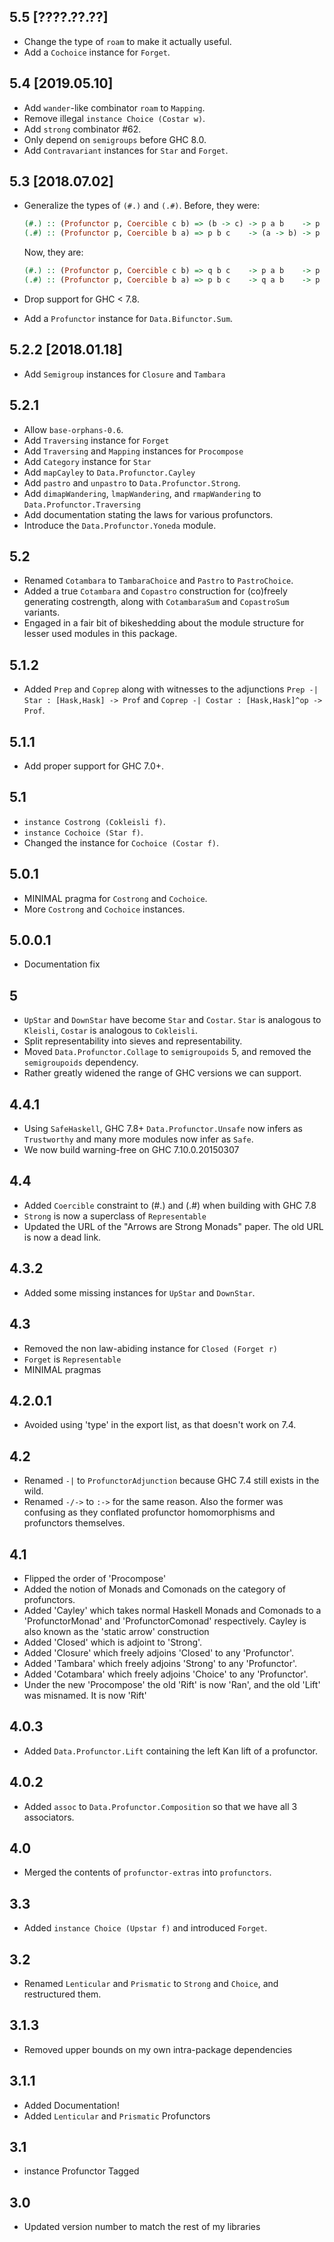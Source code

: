 5.5 [????.??.??]
----------------
* Change the type of `roam` to make it actually useful.
* Add a `Cochoice` instance for `Forget`.

5.4 [2019.05.10]
----------------
* Add `wander`-like combinator `roam` to `Mapping`.
* Remove illegal `instance Choice (Costar w)`.
* Add `strong` combinator #62.
* Only depend on `semigroups` before GHC 8.0.
* Add `Contravariant` instances for `Star` and `Forget`.

5.3 [2018.07.02]
----------------
* Generalize the types of `(#.)` and `(.#)`. Before, they were:

  ```haskell
  (#.) :: (Profunctor p, Coercible c b) => (b -> c) -> p a b    -> p a c
  (.#) :: (Profunctor p, Coercible b a) => p b c    -> (a -> b) -> p a c
  ```

  Now, they are:

  ```haskell
  (#.) :: (Profunctor p, Coercible c b) => q b c    -> p a b    -> p a c
  (.#) :: (Profunctor p, Coercible b a) => p b c    -> q a b    -> p a c
  ```
* Drop support for GHC < 7.8.
* Add a `Profunctor` instance for `Data.Bifunctor.Sum`.

5.2.2 [2018.01.18]
------------------
* Add `Semigroup` instances for `Closure` and `Tambara`

5.2.1
-----
* Allow `base-orphans-0.6`.
* Add `Traversing` instance for `Forget`
* Add `Traversing` and `Mapping` instances for `Procompose`
* Add `Category` instance for `Star`
* Add `mapCayley` to `Data.Profunctor.Cayley`
* Add `pastro` and `unpastro` to `Data.Profunctor.Strong`.
* Add `dimapWandering`, `lmapWandering`, and `rmapWandering` to `Data.Profunctor.Traversing`
* Add documentation stating the laws for various profunctors.
* Introduce the `Data.Profunctor.Yoneda` module.

5.2
---
* Renamed `Cotambara` to `TambaraChoice` and `Pastro` to `PastroChoice`.
* Added a true `Cotambara` and `Copastro` construction for (co)freely generating costrength, along with `CotambaraSum` and `CopastroSum` variants.
* Engaged in a fair bit of bikeshedding about the module structure for lesser used modules in this package.

5.1.2
-----
* Added `Prep` and `Coprep` along with witnesses to the adjunctions `Prep -| Star : [Hask,Hask] -> Prof` and `Coprep -| Costar : [Hask,Hask]^op -> Prof`.

5.1.1
-----
* Add proper support for GHC 7.0+.

5.1
---
* `instance Costrong (Cokleisli f)`.
* `instance Cochoice (Star f)`.
* Changed the instance for `Cochoice (Costar f)`.

5.0.1
-----
* MINIMAL pragma for `Costrong` and `Cochoice`.
* More `Costrong` and `Cochoice` instances.

5.0.0.1
-------
* Documentation fix

5
-
* `UpStar` and `DownStar` have become `Star` and `Costar`. `Star` is analogous to `Kleisli`, `Costar` is analogous to `Cokleisli`.
* Split representability into sieves and representability.
* Moved `Data.Profunctor.Collage` to `semigroupoids` 5, and removed the `semigroupoids` dependency.
* Rather greatly widened the range of GHC versions we can support.

4.4.1
-------
* Using `SafeHaskell`, GHC 7.8+ `Data.Profunctor.Unsafe` now infers as `Trustworthy` and
  many more modules now infer as `Safe`.
* We now build warning-free on GHC 7.10.0.20150307

4.4
-----
* Added `Coercible` constraint to (#.) and (.#) when building with GHC 7.8
* `Strong` is now a superclass of `Representable`
* Updated the URL of the "Arrows are Strong Monads" paper. The old URL is now a dead link.

4.3.2
-----
* Added some missing instances for `UpStar` and `DownStar`.

4.3
---
* Removed the non law-abiding instance for `Closed (Forget r)`
* `Forget` is `Representable`
* MINIMAL pragmas

4.2.0.1
-------
* Avoided using 'type' in the export list, as that doesn't work on 7.4.

4.2
---
* Renamed `-|` to `ProfunctorAdjunction` because GHC 7.4 still exists in the wild.
* Renamed `-/->` to `:->` for the same reason. Also the former was confusing as they conflated profunctor homomorphisms and profunctors themselves.

4.1
---
* Flipped the order of 'Procompose'
* Added the notion of Monads and Comonads on the category of profunctors.
* Added 'Cayley' which takes normal Haskell Monads and Comonads to a 'ProfunctorMonad' and 'ProfunctorComonad' respectively. Cayley is also known as the 'static arrow' construction
* Added 'Closed' which is adjoint to 'Strong'.
* Added 'Closure' which freely adjoins 'Closed' to any 'Profunctor'.
* Added 'Tambara' which freely adjoins 'Strong' to any 'Profunctor'.
* Added 'Cotambara' which freely adjoins 'Choice' to any 'Profunctor'.
* Under the new 'Procompose' the old 'Rift' is now 'Ran', and the old 'Lift' was misnamed. It is now 'Rift'

4.0.3
-----
* Added `Data.Profunctor.Lift` containing the left Kan lift of a profunctor.

4.0.2
-----
* Added `assoc` to `Data.Profunctor.Composition` so that we have all 3 associators.

4.0
---
* Merged the contents of `profunctor-extras` into `profunctors`.

3.3
---
* Added `instance Choice (Upstar f)` and introduced `Forget`.

3.2
---
* Renamed `Lenticular` and `Prismatic` to `Strong` and `Choice`, and restructured them.

3.1.3
-----
* Removed upper bounds on my own intra-package dependencies

3.1.1
-----
* Added Documentation!
* Added `Lenticular` and `Prismatic` Profunctors

3.1
---
* instance Profunctor Tagged

3.0
---
* Updated version number to match the rest of my libraries
